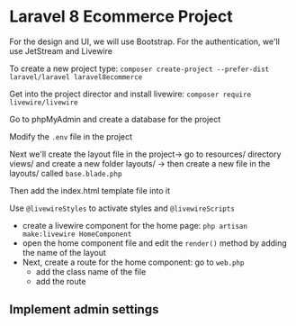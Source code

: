 # Laravel 8 Ecommerce Project

For the design and UI, we will use Bootstrap.
For the authentication, we'll use JetStream and Livewire

To create a new project type: `composer create-project --prefer-dist laravel/laravel laravel8ecommerce`

Get into the project director and install livewire: `composer require livewire/livewire`

Go to phpMyAdmin and create a database for the project

Modify the `.env` file in the project

Next we'll create the layout file in the project-> go to resources/ directory views/ and create a new folder layouts/ -> then create a new file in the layouts/ called `base.blade.php`

Then add the index.html template file into it

Use `@livewireStyles` to activate styles and `@livewireScripts`

-   create a livewire component for the home page: `php artisan make:livewire HomeComponent`
-   open the home component file and edit the `render()` method by adding the name of the layout
-   Next, create a route for the home component: go to `web.php`
    -   add the class name of the file
    -   add the route

## Implement admin settings
